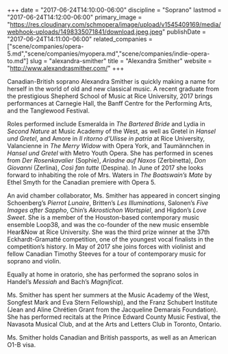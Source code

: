 +++
date = "2017-06-24T14:10:00-06:00"
discipline = "Soprano"
lastmod = "2017-06-24T14:12:00-06:00"
primary_image = "https://res.cloudinary.com/schmopera/image/upload/v1545409169/media/webhook-uploads/1498335071841/download.jpeg.jpeg"
publishDate = "2017-06-24T14:11:00-06:00"
related_companies = ["scene/companies/opera-5.md","scene/companies/myopera.md","scene/companies/indie-opera-to.md"]
slug = "alexandra-smither"
title = "Alexandra Smither"
website = "http://www.alexandrasmither.com/"
+++

Canadian-British soprano Alexandra Smither is quickly making a name for herself in the world of old and new classical music. A recent graduate from the prestigious Shepherd School of Music at Rice University, 2017 brings performances at Carnegie Hall, the Banff Centre for the Performing Arts, and the Tanglewood Festival.

Roles performed include Esmeralda in *The Bartered Bride* and Lydia in *Second Nature* at Music Academy of the West, as well as Gretel in *Hansel und Gretel*, and Amore in *Il ritorno d’Ulisse in patria* at Rice University, Valancienne in *The Merry Widow* with Opera York, and Taumännchen in *Hansel und Gretel* with Metro Youth Opera. She has performed in scenes from *Der Rosenkavalier* (Sophie), *Ariadne auf Naxos* (Zerbinetta), *Don Giovanni* (Zerlina), *Così fan tutte* (Despina). In June of 2017 she looks forward to inhabiting the role of Mrs. Waters in *The Boatswain’s Mate* by Ethel Smyth for the Canadian premiere with Opera 5.

An avid chamber collaborator, Ms. Smither has appeared in concert singing Schoenberg’s *Pierrot Lunaire*, Britten’s *Les Illuminations*, Salonen’s *Five Images after Sappho*, Chin’s *Akrostichon Wortspiel*, and Higdon’s *Love Sweet*. She is a member of the Houston-based contemporary music ensemble Loop38, and was the co-founder of the new music ensemble Hear&Now at Rice University. She was the third prize winner at the 37th Eckhardt-Gramatté competition, one of the youngest vocal finalists in the competition’s history. In May of 2017 she joins forces with violinist and fellow Canadian Timothy Steeves for a tour of contemporary music for soprano and violin.

Equally at home in oratorio, she has performed the soprano solos in Handel’s *Messiah* and Bach’s *Magnificat*.

Ms. Smither has spent her summers at the Music Academy of the West, Songfest Mark and Eva Stern Fellowship), and the Franz Schubert Institute (Jean and Aline Chrétien Grant from the Jacqueline Demarais Foundation). She has performed recitals at the Prince Edward County Music Festival, the Navasota Musical Club, and at the Arts and Letters Club in Toronto, Ontario.

Ms. Smither holds Canadian and British passports, as well as an American O1-B visa.

